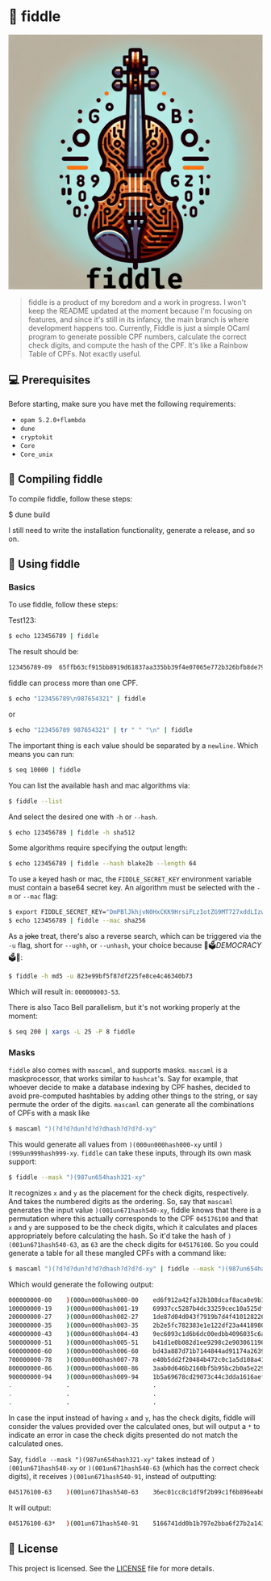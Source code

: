 # 🎻 fiddle

<img src="image.png" alt="Fiddle logo">

> fiddle is a product of my boredom and a work in progress. I won't keep the README updated at the moment because I'm focusing on features, and since it's still in its infancy, the main branch is where development happens too. Currently, Fiddle is just a simple OCaml program to generate possible CPF numbers, calculate the correct check digits, and compute the hash of the CPF. It's like a Rainbow Table of CPFs. Not exactly useful.

## 💻 Prerequisites

Before starting, make sure you have met the following requirements:

- `opam 5.2.0+flambda`
- `dune`
- `cryptokit`
- `Core`
- `Core_unix`

## 🚀 Compiling fiddle

To compile fiddle, follow these steps:

$ dune build

I still need to write the installation functionality, generate a release, and so on.

## 🎻 Using fiddle

### Basics

To use fiddle, follow these steps:

Test123:

``` bash
$ echo 123456789 | fiddle
```
The result should be:

``` bash
123456789-09  65ffb63cf915bb8919d61837aa335bb39f4e07065e772b326bfb8de79d60745e
```

fiddle can process more than one CPF.

``` bash
$ echo "123456789\n987654321" | fiddle
```

or

``` bash
$ echo "123456789 987654321" | tr " " "\n" | fiddle
```

The important thing is each value should be separated by a `newline`. Which means you can run:

``` bash
$ seq 10000 | fiddle
```

You can list the available hash and mac algorithms via:

``` bash
$ fiddle --list
```

And select the desired one with `-h` or `--hash`.

``` bash
$ echo 123456789 | fiddle -h sha512
```

Some algorithms require specifying the output length:

``` bash
$ echo 123456789 | fiddle --hash blake2b --length 64
```

To use a keyed hash or mac, the `FIDDLE_SECRET_KEY` environment variable must contain a base64 secret key. An algorithm must be selected with the `-m` or `--mac` flag:

``` bash
$ export FIDDLE_SECRET_KEY="DmPBlJkhjvN0HxCKK9HrsiFLzIotZG9MT727xddLIzw="
$ echo 123456789 | fiddle --mac sha256
```

As a ~~joke~~ treat, there's also a reverse search, which can be triggered via the `-u` flag, short for `--ughh`, or `--unhash`, your choice because 🎉🗳️*DEMOCRACY*🗳️🎉:

``` bash
$ fiddle -h md5 -u 823e99bf5f87df225fe8ce4c46340b73
```

Which will result in: `000000003-53`.

There is also Taco Bell parallelism, but it's not working properly at the moment:

``` bash
$ seq 200 | xargs -L 25 -P 8 fiddle
```

### Masks

`fiddle` also comes with `mascaml`, and supports masks. `mascaml` is a maskprocessor, that works similar to `hashcat`'s.
Say for example, that whoever decide to make a database indexing by CPF hashes, decided to avoid pre-computed hashtables
by adding other things to the string, or say permute the order of the digits. `mascaml` can generate all the combinations of
CPFs with a mask like

``` bash
$ mascaml ")(?d?d?dun?d?d?dhash?d?d?d-xy"
```

This would generate all values from `)(000un000hash000-xy` until  `)(999un999hash999-xy`.
`fiddle` can take these inputs, through its own mask support:

``` bash
$ fiddle --mask ")(987un654hash321-xy"
```

It recognizes `x` and `y` as the placement for the check digits, respectively. And takes the numbered digits as the ordering.
So, say that `mascaml` generates the input value `)(001un671hash540-xy`, fiddle knows that there is a permutation where this actually
corresponds to the CPF `045176100` and that `x` and `y` are supposed to be the check digits, which it calculates and places appropriately
before calculating the hash. So it'd take the hash of `)(001un671hash540-63`, as `63` are the check digits for `045176100`.
So you could generate a table for all these mangled CPFs with a command like:

``` bash
$ mascaml ")(?d?d?dun?d?d?dhash?d?d?d-xy" | fiddle --mask ")(987un654hash321-xy"
```
Which would generate the following output:

```bash
000000000-00	)(000un000hash000-00	ed6f912a42fa32b108dcaf8aca0e9b1c349e3494f162c3937c179e495fdbc98b
100000000-19	)(000un000hash001-19	69937cc5287b4dc33259cec10a525dfb88d959022495badea1739d35dc099ba5
200000000-27	)(000un000hash002-27	1de87d04d043f7919b7d4f4101282269406632a0400978e7c876991c82a89091
300000000-35	)(000un000hash003-35	2b2e5fc782383e1e122df23a44189804d9fbc5ac7cb1d6a80121504414f89194
400000000-43	)(000un000hash004-43	9ec6093c1d6b6dc00edbb4096035c6a0f7d052b7e3cafbb9c47697946ccc898e
500000000-51	)(000un000hash005-51	b41d1e0b082d1ee9298c2e9030611904cbf5bf33284ea32c14f9ca5791d6c47c
600000000-60	)(000un000hash006-60	bd43a887d71b7144844ad91174a26398b09644efce3714f6760deb4fec6994ff
700000000-78	)(000un000hash007-78	e40b5dd2f20484b472c0c1a5d108a415e7443188765180e902f221350ac0c8ed
800000000-86	)(000un000hash008-86	3aab0d646b2160bf5b95bc2b0a5e22972089c708fe3f9f56108a0f64b3b82b54
900000000-94	)(000un000hash009-94	1b5a69678cd29073c44c3dda1616aeffd7be17347af355ffe6cbf896b61f08b1
.               .                       .
.               .                       .
.               .                       .
```

In case the input instead of having `x` and `y`, has the check digits, fiddle will consider the values provided over the calculated ones, but will output a `*` to indicate an error in case the check digits presented do not match the calculated ones.

Say, `fiddle --mask ")(987un654hash321-xy"` takes instead of `)(001un671hash540-xy` or `)(001un671hash540-63` (which has the correct check digits), it receives `)(001un671hash540-91`,
instead of outputting:

``` bash
045176100-63	)(001un671hash540-63	36ec01cc8c1df9f2b99c1f6b896eab611180d0ffc7cdda2009441f4aab2a6b44
```

It will output:

``` bash
045176100-63*	)(001un671hash540-91	5166741dd0b1b797e2bba6f27b2a1436c5e13fef5f225ea7666743f08d321a0e
```


## 📝 License

This project is licensed. See the [LICENSE](LICENSE.md) file for more details.
